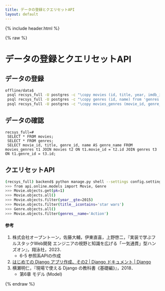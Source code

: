 ```yaml
---
title: データの登録とクエリセットAPI
layout: default
---
```


{% include header.html %}

{% raw %}

# データの登録とクエリセットAPI

## データの登録
```bash
offline/data$
 psql recsys_full -U postgres -c "\copy movies (id, title, year, imdb_id, tmdb_id) from 'movies.csv' with delimiter E'\t' csv header encoding 'UTF8'"
 psql recsys_full -U postgres -c "\copy genres (id, name) from 'genres.csv' with delimiter E'\t' csv header encoding 'UTF8'"
 psql recsys_full -U postgres -c "\copy movies_genres (movie_id, genre_id) from 'movies_genres.csv' with delimiter E'\t' csv header encoding 'UTF8'"
```

## データの確認
```pgsql
recsys_full=#
 SELECT * FROM movies;
 SELECT * FROM genres;
 SELECT movie_id, title, genre_id, name AS genre_name FROM movies_genres t1 JOIN movies t2 ON t1.movie_id = t2.id JOIN genres t3 ON t1.genre_id = t3.id;
```

## クエリセットAPI
```bash
(recsys_full) backend$ python manage.py shell --settings config.settings.development
>>> from api.online.models import Movie, Genre
>>> Movie.objects.get(pk=1)
>>> Movie.objects.all()
>>> Movie.objects.filter(year__gte=2015)
>>> Movie.objects.filter(title__icontains='star wars')
>>> Genre.objects.all()
>>> Movie.objects.filter(genres__name='Action')
```

#### 参考
1. 株式会社オープントーン，佐藤大輔，伊東直喜，上野啓二，『実装で学ぶフルスタックWeb開発 エンジニアの視野と知識を広げる「一気通貫」型ハンズオン』，翔泳社，2023．
   - 6-5 参照系APIの作成
1. [はじめての Django アプリ作成、その2 \| Django ドキュメント \| Django](https://docs.djangoproject.com/ja/4.2/intro/tutorial02/#playing-with-the-api)
1. 横瀬明仁，『現場で使える Django の教科書《基礎編》』，2018．
   - 第6章 モデル (Model)

{% endraw %}

